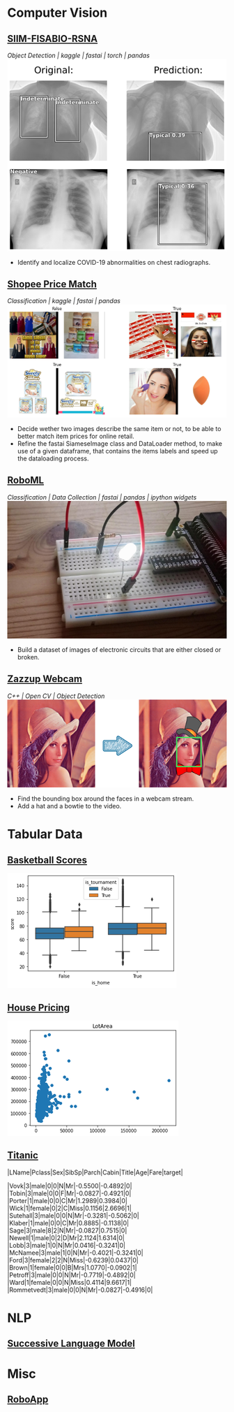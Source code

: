 # Computer Vision

## [SIIM-FISABIO-RSNA](https://github.com/Ben-Karr/SIIM-FISABIO-RSNA)
_Object Detection | kaggle | fastai | torch | pandas_
[![SIIM example](assets/SIIM_example.png)](https://github.com/Ben-Karr/SIIM-FISABIO-RSNA)
* Identify and localize COVID-19 abnormalities on chest radiographs.

## [Shopee Price Match](https://github.com/Ben-Karr/Shopee-PriceMatch)
_Classification | kaggle | fastai | pandas_
[![Shopee example](assets/shopee_example.png)](https://github.com/Ben-Karr/Shopee-PriceMatch)
* Decide wether two images describe the same item or not, to be able to better match item prices for online retail.
* Refine the fastai SiameseImage class and DataLoader method, to make use of a given dataframe, that contains the items labels and speed up the dataloading process.

## [RoboML](https://github.com/Ben-Karr/RoboML)
_Classification | Data Collection | fastai | pandas | ipython widgets_
[![RoboML](assets/RoboML_example.JPG)](https://github.com/Ben-Karr/RoboML)
* Build a dataset of images of electronic circuits that are either closed or broken.

## [Zazzup Webcam](https://github.com/Ben-Karr/zazzup-webcam-opencv)
_C++ | Open CV | Object Detection_
[![zazzup example](assets/zazzup_example.png)](https://github.com/Ben-Karr/zazzup-webcam-opencv)
* Find the bounding box around the faces in a webcam stream.
* Add a hat and a bowtie to the video.

# Tabular Data

## [Basketball Scores](https://github.com/Ben-Karr/BasketballScores)
[![Basketball Scores example](assets/BasketballScores_example.png)](https://github.com/Ben-Karr/BasketballScores)

## [House Pricing](https://github.com/Ben-Karr/HousePricing)
[![House Pricing example](assets/HousePricing_example.png)](https://github.com/Ben-Karr/HousePricing)

## [Titanic](https://github.com/Ben-Karr/Titanic/)
|LName|Pclass|Sex|SibSp|Parch|Cabin|Title|Age|Fare|target|

|Vovk|3|male|0|0|N|Mr|-0.5500|-0.4892|0|
|Tobin|3|male|0|0|F|Mr|-0.0827|-0.4921|0|
|Porter|1|male|0|0|C|Mr|1.2989|0.3984|0|
|Wick|1|female|0|2|C|Miss|0.1156|2.6696|1|
|Sutehall|3|male|0|0|N|Mr|-0.3281|-0.5062|0|
|Klaber|1|male|0|0|C|Mr|0.8885|-0.1138|0|
|Sage|3|male|8|2|N|Mr|-0.0827|0.7515|0|
|Newell|1|male|0|2|D|Mr|2.1124|1.6314|0|
|Lobb|3|male|1|0|N|Mr|0.0416|-0.3241|0|
|McNamee|3|male|1|0|N|Mr|-0.4021|-0.3241|0|
|Ford|3|female|2|2|N|Miss|-0.6239|0.0437|0|
|Brown|1|female|0|0|B|Mrs|1.0770|-0.0902|1|
|Petroff|3|male|0|0|N|Mr|-0.7719|-0.4892|0|
|Ward|1|female|0|0|N|Miss|0.4114|9.6617|1|
|Rommetvedt|3|male|0|0|N|Mr|-0.0827|-0.4916|0|

# NLP

## [Successive Language Model]()

# Misc

## [RoboApp]()
